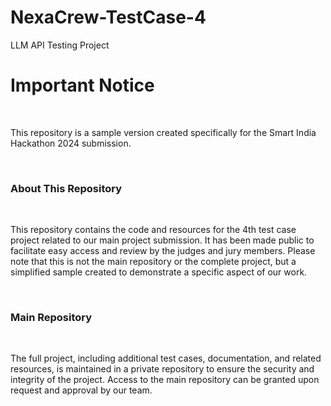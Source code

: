 # NexaCrew-TestCase-4
LLM API Testing Project <br> 

<h1>Important Notice</h1><br>
<p>This repository is a sample version created specifically for the Smart India Hackathon 2024 submission.</p><br>

<h3>About This Repository</h3><br>
<p>This repository contains the code and resources for the 4th test case project related to our main project submission. It has been made public to facilitate easy access and review by the judges and jury members. Please note that this is not the main repository or the complete project, but a simplified sample created to demonstrate a specific aspect of our work.</p><br>

<h3>Main Repository</h3><br>
<p>The full project, including additional test cases, documentation, and related resources, is maintained in a private repository to ensure the security and integrity of the project. Access to the main repository can be granted upon request and approval by our team.</p>
